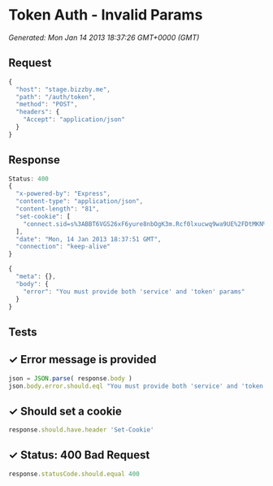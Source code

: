 # Token Auth - Invalid Params

*Generated: Mon Jan 14 2013 18:37:26 GMT+0000 (GMT)*
## Request
```javascript
{
  "host": "stage.bizzby.me",
  "path": "/auth/token",
  "method": "POST",
  "headers": {
    "Accept": "application/json"
  }
}
```

## Response
```javascript
Status: 400
{
  "x-powered-by": "Express",
  "content-type": "application/json",
  "content-length": "81",
  "set-cookie": [
    "connect.sid=s%3ABBT6VGS26xF6yure8nbOgK3m.Rcf0lxucwq9wa9UE%2FDtMKN%2F4le8aHp86X16MmzgGPHU; Path=/"
  ],
  "date": "Mon, 14 Jan 2013 18:37:51 GMT",
  "connection": "keep-alive"
}
```
```javascript
{
  "meta": {},
  "body": {
    "error": "You must provide both 'service' and 'token' params"
  }
}
```

## Tests

## ✓ Error message is provided
```javascript
json = JSON.parse( response.body )
json.body.error.should.eql "You must provide both 'service' and 'token' params"
```

## ✓ Should set a cookie
```javascript
response.should.have.header 'Set-Cookie'
```

## ✓ Status: 400 Bad Request
```javascript
response.statusCode.should.equal 400
```

